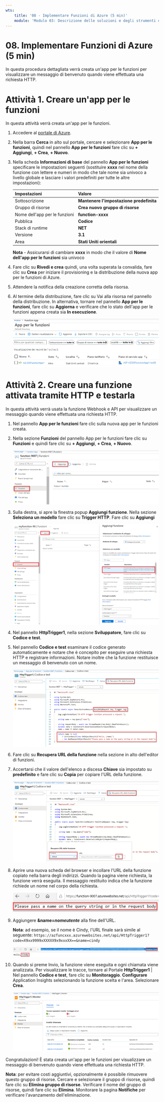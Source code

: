 ```yaml
---
wts:
    title: '08 - Implementare Funzioni di Azure (5 min)'
    module: 'Modulo 03: Descrizione delle soluzioni e degli strumenti di gestione principali'
---
```

# 08. Implementare Funzioni di Azure (5 min)

In questa procedura dettagliata verrà creata un'app per le funzioni per visualizzare un messaggio di benvenuto quando viene effettuata una richiesta HTTP. 

# Attività 1. Creare un'app per le funzioni 

In questa attività verrà creata un'app per le funzioni.

1. Accedere al [portale di Azure](https://portal.azure.com).

2. Nella barra **Cerca** in alto sul portale, cercare e selezionare **App per le funzioni**, quindi nel pannello **App per le funzioni** fare clic su **+ Aggiungi**, **+ Crea**, **+ Nuovo**.

3. Nella scheda **Informazioni di base** del pannello **App per le funzioni** specificare le impostazioni seguenti (sostituire **xxxx** nel nome della funzione con lettere e numeri in modo che tale nome sia univoco a livello globale e lasciare i valori predefiniti per tutte le altre impostazioni): 

    | Impostazioni | Valore |
    | -- | --|
    | Sottoscrizione | **Mantenere l'impostazione predefinita** |
    | Gruppo di risorse | **Crea nuovo gruppo di risorse** |
    | Nome dell'app per le funzioni | **function-xxxx** |
    | Pubblica | **Codice** |
    | Stack di runtime | **NET** |
    | Versione | **3.1** |
    | Area | **Stati Uniti orientali** |

    **Nota** - Assicurarsi di cambiare **xxxx** in modo che il valore di **Nome dell'app per le funzioni** sia univoco

4. Fare clic su **Rivedi e crea** quindi, una volta superata la convalida, fare clic su **Crea** per iniziare il provisioning e la distribuzione della nuova app per le funzioni di Azure.

5. Attendere la notifica della creazione corretta della risorsa.

6. Al termine della distribuzione, fare clic su Vai alla risorsa nel pannello della distribuzione. In alternativa, tornare nel pannello **App per le funzioni**, fare clic su **Aggiorna** e verificare che lo stato dell'app per le funzioni appena creata sia **In esecuzione**. 

    ![Screenshot della pagina App per le funzioni con la nuova app per le funzioni.](../images/0701.png)

# Attività 2. Creare una funzione attivata tramite HTTP e testarla

In questa attività verrà usata la funzione Webhook e API per visualizzare un messaggio quando viene effettuata una richiesta HTTP. 

1. Nel pannello **App per le funzioni** fare clic sulla nuova app per le funzioni creata. 

2. Nella sezione **Funzioni** del pannello App per le funzioni fare clic su **Funzioni** e quindi fare clic su **+ Aggiungi**, **+ Crea**, **+ Nuovo**.

    ![Screenshot del passaggio per la scelta di un ambiente di sviluppo nel riquadro Guida introduttiva di Funzioni di Azure per :NET all'interno del portale di Azure. Gli elementi visualizzati per la creazione di una nuova funzione nel portale sono evidenziati. Gli elementi evidenziati sono il riquadro Funzioni espanso, l'opzione Aggiungi per aggiungere una nuova funzione nel portale e il pulsante Continua.](../images/0702.png)

3. Sulla destra, si apre la finestra popup **Aggiungi funzione**. Nella sezione **Seleziona un modello** fare clic su **Trigger HTTP**. Fare clic su **Aggiungi** 

    ![Screenshot del passaggio per la creazione di una funzione nel riquadro Guida introduttiva di Funzioni di Azure per :NET all'interno del portale di Azure. La scheda Trigger HTTP è evidenziata per illustrare gli elementi visualizzati usati per aggiungere un nuovo webhook a una funzione di Azure.](../images/0702a.png)

4. Nel pannello **HttpTrigger1**, nella sezione **Sviluppatore**, fare clic su **Codice e test**. 

5. Nel pannello **Codice e test** esaminare il codice generato automaticamente e notare che è concepito per eseguire una richiesta HTTP e registrare informazioni. Notare inoltre che la funzione restituisce un messaggio di benvenuto con un nome. 

    ![Screenshot del codice della funzione. Il messaggio di benvenuto è evidenziato.](../images/0704.png)

6. Fare clic su **Recupera URL della funzione** nella sezione in alto dell'editor di funzioni. 

7. Accertarsi che il valore dell'elenco a discesa **Chiave** sia impostato su **predefinito** e fare clic su **Copia** per copiare l'URL della funzione. 

    ![Screenshot del riquadro Recupera URL della funzione all'interno dell'editor di funzioni nel portale di Azure. Gli elementi visualizzati, ossia il pulsante Recupera URL della funzione, l'elenco a discesa Chiave e l'icona Copia URL, sono evidenziati per indicare come ottenere e copiare l'URL della funzione nell'editor di funzioni.](../images/0705.png)

8. Aprire una nuova scheda del browser e incollare l'URL della funzione copiato nella barra degli indirizzi. Quando la pagina viene richiesta, la funzione verrà eseguita. Il messaggio restituito indica che la funzione richiede un nome nel corpo della richiesta.

    ![Screenshot del messaggio che indica di specificare un nome.](../images/0706.png)

9. Aggiungere **&name=*nomeutente*** alla fine dell'URL.

    **Nota**: ad esempio, se il nome è Cindy, l'URL finale sarà simile al seguente: `https://azfuncxxx.azurewebsites.net/api/HttpTrigger1?code=X9xx9999xXXXXX9x9xxxXX==&name=cindy`

    ![Screenshot dell'URL di una funzione evidenziato e un nome utente di esempio aggiunto nella barra degli indirizzo di un Web browser. Anche il messaggio di benvenuto e il nome utente sono evidenziati per illustrare l'output della funzione nella finestra principale del browser.](../images/0707.png)

10. Quando si preme Invio, la funzione viene eseguita e ogni chiamata viene analizzata. Per visualizzare le tracce, tornare al Portale **HttpTrigger1** \| Nel pannello **Codice e test**, fare clic su **Monitoraggio**. **Configurare** Application Insights selezionando la funzione scelta e l'area. Selezionare **Crea**.

    ![Screenshot di un log di informazioni sulle tracce generato dall'esecuzione della funzione all'interno dell'editor di funzioni nel portale di Azure.](../images/0709.png) 

Congratulazioni! È stata creata un'app per le funzioni per visualizzare un messaggio di benvenuto quando viene effettuata una richiesta HTTP. 

**Nota**: per evitare costi aggiuntivi, opzionalmente è possibile rimuovere questo gruppo di risorse. Cercare e selezionare il gruppo di risorse, quindi fare clic su **Elimina gruppo di risorse**. Verificare il nome del gruppo di risorse, quindi fare clic su **Elimina**. Monitorare la pagina **Notifiche** per verificare l'avanzamento dell'eliminazione.
